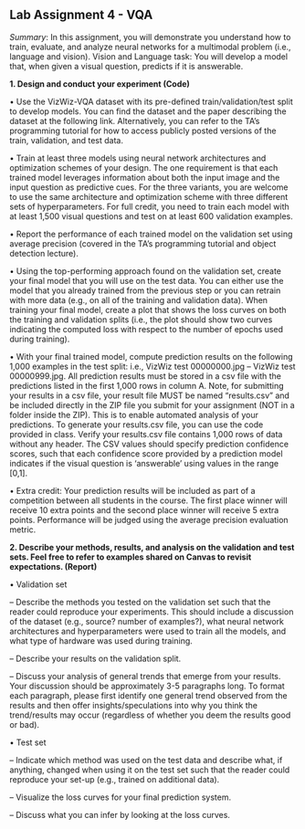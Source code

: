 ## Lab Assignment 4 - VQA

*Summary*: In this assignment, you will demonstrate you understand how to train, evaluate,
and analyze neural networks for a multimodal problem (i.e., language and vision).
Vision and Language task: You will develop a model that, when given a visual question,
predicts if it is answerable.

**1. Design and conduct your experiment (Code)**

• Use the VizWiz-VQA dataset with its pre-defined train/validation/test split to
develop models. You can find the dataset and the paper describing the dataset at
the following link. Alternatively, you can refer to the TA’s programming tutorial
for how to access publicly posted versions of the train, validation, and test data.

• Train at least three models using neural network architectures and optimization
schemes of your design. The one requirement is that each trained model leverages
information about both the input image and the input question as predictive
cues. For the three variants, you are welcome to use the same architecture and
optimization scheme with three different sets of hyperparameters. For full credit,
you need to train each model with at least 1,500 visual questions and test on at
least 600 validation examples.

• Report the performance of each trained model on the validation set using average
precision (covered in the TA’s programming tutorial and object detection lecture).

• Using the top-performing approach found on the validation set, create your final
model that you will use on the test data. You can either use the model that you
already trained from the previous step or you can retrain with more data (e.g., on
all of the training and validation data). When training your final model, create
a plot that shows the loss curves on both the training and validation splits (i.e.,
the plot should show two curves indicating the computed loss with respect to the
number of epochs used during training).

• With your final trained model, compute prediction results on the following 1,000
examples in the test split: i.e.,
VizWiz test 00000000.jpg – VizWiz test 00000999.jpg. All prediction results must
be stored in a csv file with the predictions listed in the first 1,000 rows in column
A. Note, for submitting your results in a csv file, your result file MUST be
named “results.csv” and be included directly in the ZIP file you submit for your
assignment (NOT in a folder inside the ZIP). This is to enable automated analysis
of your predictions. To generate your results.csv file, you can use the code
provided in class. Verify your results.csv file contains 1,000 rows of data without
any header. The CSV values should specify prediction confidence scores, such
that each confidence score provided by a prediction model indicates if the visual
question is ‘answerable’ using values in the range [0,1].

• Extra credit: Your prediction results will be included as part of a competition
between all students in the course. The first place winner will receive 10 extra
points and the second place winner will receive 5 extra points. Performance will
be judged using the average precision evaluation metric.

**2. Describe your methods, results, and analysis on the validation and test sets. Feel free
to refer to examples shared on Canvas to revisit expectations. (Report)**

• Validation set

– Describe the methods you tested on the validation set such that the reader
could reproduce your experiments. This should include a discussion of the
dataset (e.g., source? number of examples?), what neural network architectures
and hyperparameters were used to train all the models, and what type
of hardware was used during training.

– Describe your results on the validation split.

– Discuss your analysis of general trends that emerge from your results. Your
discussion should be approximately 3-5 paragraphs long. To format each
paragraph, please first identify one general trend observed from the results
and then offer insights/speculations into why you think the trend/results
may occur (regardless of whether you deem the results good or bad).

• Test set

– Indicate which method was used on the test data and describe what, if anything,
changed when using it on the test set such that the reader could reproduce
your set-up (e.g., trained on additional data).

– Visualize the loss curves for your final prediction system.

– Discuss what you can infer by looking at the loss curves.
